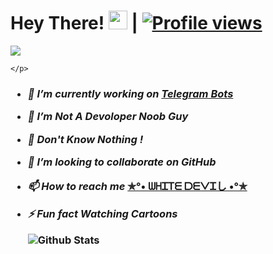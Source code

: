 # Hey There! <img src="https://raw.githubusercontent.com/MartinHeinz/MartinHeinz/master/wave.gif" width="30px"> | [![Profile views](https://gpvc.arturio.dev/Whitedeviljoypow)](https://github.com/Whitedeviljoypow)

<p align="center">

  <a href="https://t.me/whitedeviljoypow"><img src="https://i.giphy.com/media/p4NLw3I4U0idi/giphy.gif"></a>

    </p>

<h3>

- <i>🔭 I’m currently working on [Telegram Bots](https://t.me/MN_BOTZ_UPDATES)</i>

- <i>🌱 I’m Not A Devoloper Noob Guy</i>

- <i>🙂 Don't Know Nothing !</i>

- <i>👯 I’m looking to collaborate on GitHub</i> 

- <i>📫 How to reach me</i> <b><a href='https://t.me/whitedeviljoypow'>✯°• ᗯᕼᏆᎢᗴ ᗞᗴᐯᏆし •°✯</a></b>

  

- <i>⚡ Fun fact Watching Cartoons</i>

   ![Github Stats](https://github-readme-stats.vercel.app/api?username=Whitedeviljoypow&show_icons=true&title_color=fff&icon_color=79ff97&text_color=9f9f9f&bg_color=151515)

